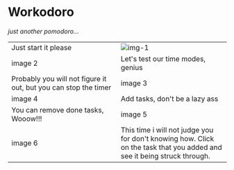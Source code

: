 # Workodoro
*just another pomodoro...*

<table>
  <tr>
    <td width="50%">Just start it please</th>
    <td><img alt="img-1" src="" /></th>
  </tr>
  
  <tr>
    <td>image 2</th>
    <td>Let's test our time modes, genius</th>
  </tr>

  <tr>
    <td>Probably you will not figure it out, but you can stop the timer</td>
    <td>image 3</td>
  </tr>

  <tr>
    <td>image 4</th>
    <td>Add tasks, don't be a lazy ass</th>
  </tr>
  
  <tr>
    <td>You can remove done tasks, Wooow!!!</th>
    <td>image 5</th>
  </tr>
  
  <tr>
    <td>image 6</th>
    <td>This time i will not judge you for don't knowing how. Click on the task that you added and see it being struck through.</td>
  </tr>
</table>
